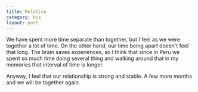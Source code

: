 ```yaml
---
title: Relative
category: his
layout: post
---
```


We have spent more time separate than together, but I feel as we were together a lot of time. On the other hand, our time being apart doesn't feel that long. The brain saves experiences, so I think that since in Peru we spent so much time doing several thing and walking around that in my memories that interval of time is longer.

Anyway, I feel that our relationship is strong and stable. A few more months and we will be together again. 

